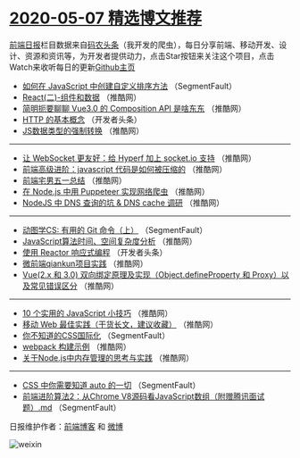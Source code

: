 # [2020-05-07 精选博文推荐](http://hao.caibaojian.com/date/2020/05/07)

[前端日报](http://caibaojian.com/c/news)栏目数据来自[码农头条](http://hao.caibaojian.com/)（我开发的爬虫），每日分享前端、移动开发、设计、资源和资讯等，为开发者提供动力，点击Star按钮来关注这个项目，点击Watch来收听每日的更新[Github主页](https://github.com/kujian/frontendDaily)
* [如何在 JavaScript 中创建自定义排序方法](http://hao.caibaojian.com/141883.html) （SegmentFault）
* [React(二)-组件和数据](http://hao.caibaojian.com/141896.html) （推酷网）
* [简明扼要聊聊 Vue3.0 的 Composition API 是啥东东](http://hao.caibaojian.com/141897.html) （推酷网）
* [HTTP 的基本概念](http://hao.caibaojian.com/141885.html) （开发者头条）
* [JS数据类型的强制转换](http://hao.caibaojian.com/141898.html) （推酷网）

***
* [让 WebSocket 更友好：给 Hyperf 加上 socket.io 支持](http://hao.caibaojian.com/141899.html) （推酷网）
* [前端高级进阶：javascript 代码是如何被压缩的](http://hao.caibaojian.com/141901.html) （推酷网）
* [前端宅男五一总结](http://hao.caibaojian.com/141892.html) （推酷网）
* [在 Node.js 中用 Puppeteer 实现网络爬虫](http://hao.caibaojian.com/141893.html) （推酷网）
* [NodeJS 中 DNS 查询的坑 &amp; DNS cache 调研](http://hao.caibaojian.com/141894.html) （推酷网）

***
* [动图学CS: 有用的 Git 命令（上）](http://hao.caibaojian.com/141919.html) （SegmentFault）
* [JavaScript算法时间、空间复杂度分析](http://hao.caibaojian.com/141895.html) （推酷网）
* [使用 Reactor 响应式编程](http://hao.caibaojian.com/141884.html) （开发者头条）
* [微前端qiankun项目实践](http://hao.caibaojian.com/141900.html) （推酷网）
* [Vue(2.x 和 3.0) 双向绑定原理及实现（Object.defineProperty 和 Proxy）以及常见错误区分](http://hao.caibaojian.com/141890.html) （推酷网）

***
* [10 个实用的 JavaScript 小技巧](http://hao.caibaojian.com/141891.html) （推酷网）
* [移动 Web 最佳实践（干货长文，建议收藏）](http://hao.caibaojian.com/141902.html) （推酷网）
* [你不知道的CSS国际化](http://hao.caibaojian.com/141882.html) （SegmentFault）
* [webpack 构建示例](http://hao.caibaojian.com/141888.html) （推酷网）
* [关于Node.js中内存管理的思考与实践](http://hao.caibaojian.com/141889.html) （推酷网）

***
* [CSS 中你需要知道 auto 的一切](http://hao.caibaojian.com/141917.html) （SegmentFault）
* [前端进阶算法2：从Chrome  V8源码看JavaScript数组（附赠腾讯面试题）.md](http://hao.caibaojian.com/141918.html) （SegmentFault）

日报维护作者：[前端博客](http://caibaojian.com/) 和 [微博](http://caibaojian.com/go/weibo)

![weixin](https://user-images.githubusercontent.com/3055447/38468989-651132ac-3b80-11e8-8e6b-15122322a9d7.png)